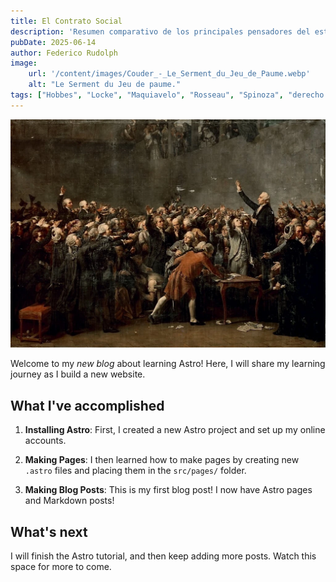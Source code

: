 ```yaml
---
title: El Contrato Social
description: 'Resumen comparativo de los principales pensadores del estado-nación moderno.'
pubDate: 2025-06-14
author: Federico Rudolph
image:
    url: '/content/images/Couder_-_Le_Serment_du_Jeu_de_Paume.webp'
    alt: "Le Serment du Jeu de paume."
tags: ["Hobbes", "Locke", "Maquiavelo", "Rosseau", "Spinoza", "derecho natural", "filosofía moderna", "filosofía política"]
---
```


![Le Serment du Jeu de Paume, Auguste Couder](/src/content/images/Couder_-_Le_Serment_du_Jeu_de_Paume.webp)

Welcome to my _new blog_ about learning Astro! Here, I will share my learning journey as I build a new website.

## What I've accomplished

1. **Installing Astro**: First, I created a new Astro project and set up my online accounts.

2. **Making Pages**: I then learned how to make pages by creating new `.astro` files and placing them in the `src/pages/` folder.

3. **Making Blog Posts**: This is my first blog post! I now have Astro pages and Markdown posts!

## What's next

I will finish the Astro tutorial, and then keep adding more posts. Watch this space for more to come.